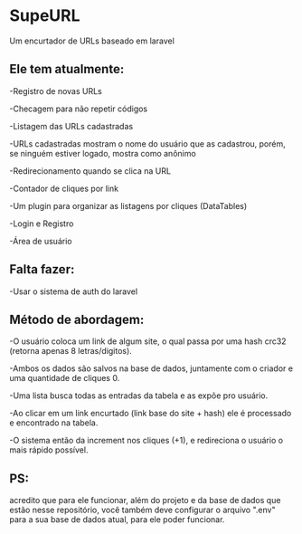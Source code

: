 # SupeURL
Um encurtador de URLs baseado em laravel

## Ele tem atualmente:

-Registro de novas URLs

-Checagem para não repetir códigos

-Listagem das URLs cadastradas

-URLs cadastradas mostram o nome do usuário que as cadastrou, porém, se ninguém estiver logado, mostra como anônimo

-Redirecionamento quando se clica na URL

-Contador de cliques por link

-Um plugin para organizar as listagens por cliques (DataTables)

-Login e Registro

-Área de usuário

## Falta fazer:

-Usar o sistema de auth do laravel

## Método de abordagem:

-O usuário coloca um link de algum site, o qual passa por uma hash crc32 (retorna apenas 8 letras/digitos).

-Ambos os dados são salvos na base de dados, juntamente com o criador e uma quantidade de cliques 0.

-Uma lista busca todas as entradas da tabela e as expõe pro usuário.

-Ao clicar em um link encurtado (link base do site + hash) ele é processado e encontrado na tabela.

-O sistema então da increment nos cliques (+1), e redireciona o usuário o mais rápido possível.

## PS:
acredito que para ele funcionar, além do projeto e da base de dados que estão nesse repositório, você também deve configurar o arquivo ".env" para a sua base de dados atual, para ele poder funcionar.
